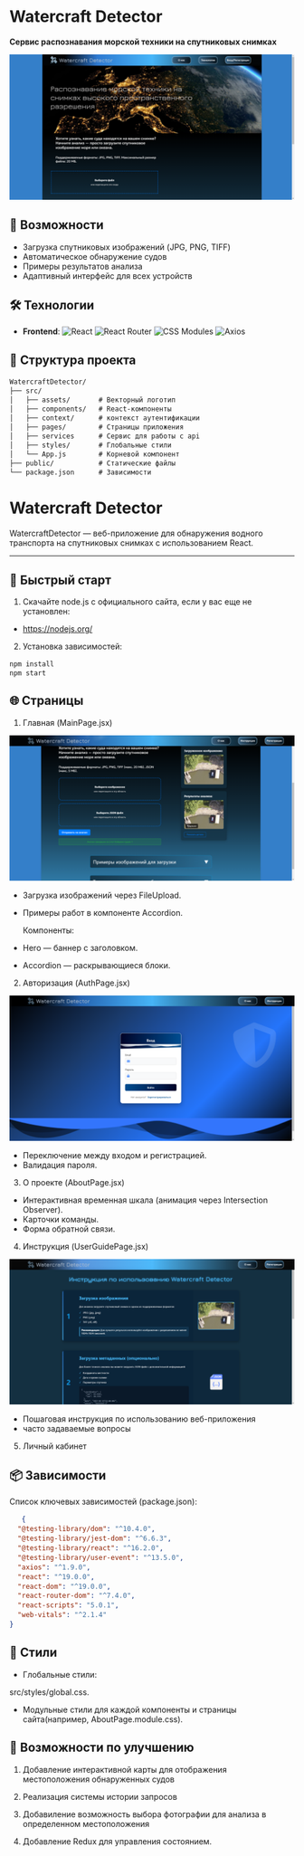 # Watercraft Detector

**Сервис распознавания морской техники на спутниковых снимках**

![Главный интерфейс](public/images/screenshot1.png)

## 📌 Возможности

- Загрузка спутниковых изображений (JPG, PNG, TIFF)
- Автоматическое обнаружение судов
- Примеры результатов анализа
- Адаптивный интерфейс для всех устройств

## 🛠 Технологии

- **Frontend**: 
  ![React](https://img.shields.io/badge/React-19.0.0-blue)
  ![React Router](https://img.shields.io/badge/React_Router-7.4.0-orange)
  ![CSS Modules](https://img.shields.io/badge/CSS_Modules-✓-purple)
  ![Axios](https://img.shields.io/badge/Axios-1.9.0-purple)

## 📂 Структура проекта

```
WatercraftDetector/
├── src/
│   ├── assets/       # Векторный логотип
│   ├── components/   # React-компоненты
│   ├── context/      # контекст аутентификации
│   ├── pages/        # Страницы приложения
│   ├── services      # Сервис для работы с api
│   ├── styles/       # Глобальные стили
│   └── App.js        # Корневой компонент
├── public/           # Статические файлы
└── package.json      # Зависимости
```
# Watercraft Detector 

WatercraftDetector — веб-приложение для обнаружения водного транспорта на спутниковых снимках с использованием React.

---

## 🚀 Быстрый старт

1. Скачайте node.js с официального сайта, если у вас еще не установлен:
  
  - https://nodejs.org/

2. Установка зависимостей:

```
npm install
npm start
```

##  🌐 Страницы

1. Главная (MainPage.jsx)

![Пример отправки снимка](public/images/screenshot2.png)
  
- Загрузка изображений через FileUpload.
- Примеры работ в компоненте Accordion.

  Компоненты:

- Hero — баннер с заголовком.
- Accordion — раскрывающиеся блоки.


2. Авторизация (AuthPage.jsx)

![Форма входа](public/images/screenshot4.png)

- Переключение между входом и регистрацией.
- Валидация пароля.

3. О проекте (AboutPage.jsx)

- Интерактивная временная шкала (анимация через Intersection Observer).
- Карточки команды.
- Форма обратной связи.

4. Инструкция (UserGuidePage.jsx)

![Страница инструкции](public/images/screenshot3.png)

- Пошаговая инструкция по использованию веб-приложения
- часто задаваемые вопросы

5. Личный кабинет 


## 📦 Зависимости
Список ключевых зависимостей (package.json):

```json
   {
  "@testing-library/dom": "^10.4.0",
  "@testing-library/jest-dom": "^6.6.3",
  "@testing-library/react": "^16.2.0",
  "@testing-library/user-event": "^13.5.0",
  "axios": "^1.9.0",
  "react": "^19.0.0",
  "react-dom": "^19.0.0",
  "react-router-dom": "^7.4.0",
  "react-scripts": "5.0.1",
  "web-vitals": "^2.1.4"
}
```

## 🎨 Стили
- Глобальные стили: 

src/styles/global.css.

- Модульные стили для каждой компоненты и страницы сайта(например, AboutPage.module.css).

## 📌 Возможности по улучшению

1. Добавление интерактивной карты для отображения местоположения обнаруженных судов

2. Реализация системы истории запросов

3. Добавиление возможность выбора фотографии для анализа в определенном местоположения

4. Добавление Redux для управления состоянием.
